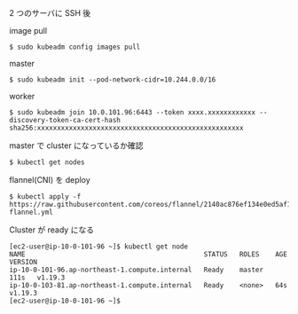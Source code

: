2 つのサーバに SSH 後

image pull

```
$ sudo kubeadm config images pull
```

master

```
$ sudo kubeadm init --pod-network-cidr=10.244.0.0/16
```

worker

```
$ sudo kubeadm join 10.0.101.96:6443 --token xxxx.xxxxxxxxxxxx --discovery-token-ca-cert-hash sha256:xxxxxxxxxxxxxxxxxxxxxxxxxxxxxxxxxxxxxxxxxxxxxxxxxxxx
```

master で cluster になっているか確認

```
$ kubectl get nodes
```

flannel(CNI) を deploy

```
$ kubectl apply -f https://raw.githubusercontent.com/coreos/flannel/2140ac876ef134e0ed5af15c65e414cf26827915/Documentation/kube-flannel.yml
```

Cluster が ready になる

```
[ec2-user@ip-10-0-101-96 ~]$ kubectl get node
NAME                                             STATUS   ROLES    AGE    VERSION
ip-10-0-101-96.ap-northeast-1.compute.internal   Ready    master   111s   v1.19.3
ip-10-0-103-81.ap-northeast-1.compute.internal   Ready    <none>   64s    v1.19.3
[ec2-user@ip-10-0-101-96 ~]$
```
